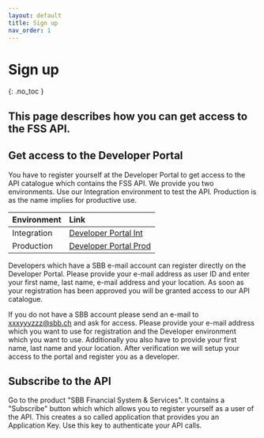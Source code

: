 ```yaml
---
layout: default
title: Sign up
nav_order: 1
---
```


# Sign up
{: .no_toc }

This page describes how you can get access to the FSS API. 
---

## Get access to the Developer Portal
You have to register yourself at the Developer Portal to get access to the API catalogue which contains the FSS API. We provide you two environments. Use our Integration environment to test the API. Production is as the name implies for productive use.

| Environment  | Link                                                                                  |
|:-------------|:--------------------------------------------------------------------------------------|
| Integration  | [Developer Portal Int](https://proddevportalapimgmtpr-fjhv5cfg85.hana.ondemand.com/)  |
| Production   | [Developer Portal Prod](https://proddevportalapimgmtpr-yhg69aqpq2.hana.ondemand.com/) |

Developers which have a SBB e-mail account can register directly on the Developer Portal. Please provide your e-mail address as user ID and enter your first name, last name, e-mail address and your location. As soon as your registration has been approved you will be granted access to our API catalogue.

If you do not have a SBB account please send an e-mail to [xxxyyyzzz@sbb.ch](mailto:xxxyyyzzz@sbb.ch) and ask for access. Please provide your e-mail address which you want to use for registration and the Developer environment which you want to use. Additionally you also have to provide your first name, last name and your location. After verification we will setup your access to the portal and register you as a developer. 

## Subscribe to the API
Go to the product "SBB Financial System & Services". It contains a "Subscribe" button which which allows you to register yourself as a user of the API. This creates a so called application that provides you an Application Key. Use this key to authenticate your API calls.